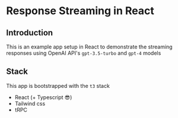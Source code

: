 # Response Streaming in React

## Introduction

This is an example app setup in React to demonstrate the streaming responses using OpenAI API's `gpt-3.5-turbo` and `gpt-4` models

## Stack

This app is bootstrapped with the `t3` stack

- React (+ Typescript 😎)
- Tailwind css
- tRPC
